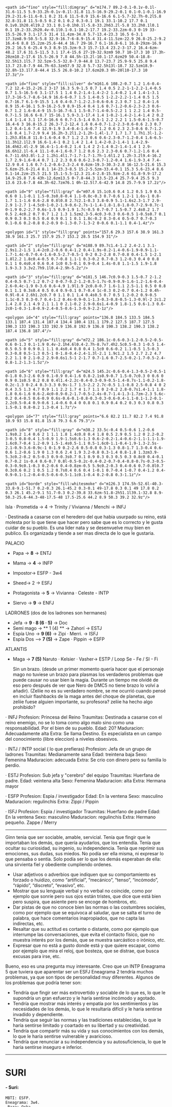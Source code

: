 <svg enable-background="new 0 0 200 200" version="1.1" viewBox="0 0 200 200" xml:space="preserve" xmlns="http://www.w3.org/2000/svg">

	<path id="fino" style="fill:dimgray" d="m174.7 89.2-0.1-0.1v-0.1l-31.6-11.5 5.9-33.2h-0.1v-0.1l-31.8 11.5-16.9-29.2-0.1 0.1-0.1-0.1-16.9 29.2-31.6-11.6-0.1 0.2 31.6 11.5-8.9 15.6-16.6 6.1-5.7-32.7h-0.2l5.8 32.8-31.8 11.5-0.5 0.2 0.1 0.2 0.3-0.1 19.1 33.1-10.2 17.7 0.1 0.1v0.1h20.4l19.2 33.1 0.1-0.1h0.1l-5.8-33.2h63.2l-5.8 33.2h0.1l0.1 0.1 19.2-33.2h20.4v-0.1l0.1-0.1-10.2-17.7 19.2-33.2zm-0.3 0-19 33-15.5-26.9 3.1-17.5 31.4 11.4zm-34.8 5.7-13.4-23.3 16.5 6-3.1 17.3zm8.9-50.5-5.8 32.9-16.7-6-8.9-15.4 31.4-11.5zm-22.9 26.8-25.2-9.2 16.4-6 8.8 15.2zm-25.6-44.4 16.7 29-16.7 6.1-16.8-6.1 16.8-29zm-16.9 29.2 16.5 6-25.4 9.3 8.9-15.3zm-9.3 15.7-13.4 23.2-3-17.2 16.4-6zm-48.2 17.6 31.5-11.5 3.1 17.4-15.6 27-19-32.9zm9 50.7 10-17.3 10 17.3h-20zm10.2-17.6 15.5-26.9 7.8 44.5h-13.2l-10.1-17.6zm29 50.4-18.8-32.5h13.1l5.7 32.5zm-5.5-32.8-7.9-44.8 13.7-23.7 25.9-9.5 25.8 9.4 13.7 23.8-7.9 44.7h-63.3zm57.9 32.8 5.7-32.5h13l-18.7 32.5zm18.9-32.8h-13.1l7.8-44.4 15.5 26.8-10.2 17.6zm20.3 0h-20l10-17.3 10 17.3z"/>

	<path id="fino" style="fill:silver" d="m161.6 108.2-0.7 1.2 1.6-0.4-7.2 12.4-15.2-26.2 3-17 16.3 5.9-1.5 0.7 1.4 0.5 2.2-1-1-2.2-1.4-0.5 0.7 1.5-16.5-6 3.1-17.5 1 1.4 0.2-1.4-1.4-2-2 1.4-0.2 1.4 1.4-1-3.1 17.3-16-5.7-8.6-14.9 16.6-6-0.7 1.5 1.4-0.5 1-2.2-2.2-1-1.4 0.5 1.5 0.7-16.7 6.1-9-15.5 1.6 0.4-0.7-1.2-2.3-0.6-0.6 2.3 0.7 1.2 0.4-1.6 8.9 15.4-16.1 5.9-16.2-5.9 8.9-15.4 0.4 1.6 0.7-1.2-0.6-2.3-2.3 0.6-0.7 1.2 1.6-0.4-9 15.5-16.7-6.1 1.5-0.7-1.4-0.5-2.2 1 1 2.2 1.4 0.5-0.7-1.5 16.6 6-8.7 15-16.1 5.9-3.1-17.4 1.4 1-0.2-1.4-2-1.4-1.4 2 0.2 1.4 1-1.4 3.1 17.6-16.6 6 0.7-1.5-1.4 0.5-1 2.2 2.2 1 1.5-0.6-1.5-0.7 16.4-6 3 16.8-15.2 26.3-7.2-12.4 1.6 0.4-0.7-1.2-2.3-0.6-0.6 2.3 0.7 1.2 0.4-1.6 7.4 12.9-1.9 3.4-0.4-1.6-0.7 1.2 0.6 2.3 2.3-0.6 0.7-1.2-1.6 0.4 1.7-2.9 9.4 16.2h-3.2l1.2-1.2h-1.4l-1.7 1.7 1.7 1.7h1.3l-1.2-1.2h3.8l6.8 11.8-1.6-0.4 0.7 1.2 2.3 0.6 0.6-2.3-0.7-1.2-0.4 1.6-6.5-11.3h12.1l2.9 16.6-1.4-1 0.2 1.4 2 1.4 1.4-2-0.2-1.4-1 1.4-2.9-16.4h62.4l-2.9 16.4-1-1.4-0.2 1.4 1.4 2 2-1.4 0.2-1.4-1.4 1 2.9-16.6h12.1l-6.4 11.1-0.4-1.6-0.7 1.2 0.6 2.3 2.3-0.6 0.7-1.2-1.6 0.4 6.7-11.6h3.8l-1.2 1.2h1.4l1.7-1.7-1.7-1.7h-1.6l1.2 1.2h-3.2l9.4-16.2 1.7 2.9-1.6-0.4 0.7 1.2 2.3 0.6 0.6-2.3-0.7-1.2-0.4 1.6-1.9-3.4 7.4-12.9 0.4 1.6 0.7-1.2-0.6-2.3-2.4 0.6zm-19.3-30.3-2.8 16-12.5-21.6 15.3 5.6zm-25.6-21.4 8.1 14-23.3-8.5 15.2-5.5zm-33.4-0.1 15.3 5.6-23.4 8.6 8.1-14.2zm-25.5 21.5 15.1-5.5-12.3 21.4-2.8-15.9zm-2.6 61.8-9.9-17.2 14.9-25.8 7.6 43h-12.6zm13.5 0-7.8-44.3 13.5-23.4 25.7-9.4 25.5 9.3 13.6 23.6-7.8 44.3h-62.7zm76.1 0h-12.5l7.6-42.9 14.8 25.7-9.9 17.2z"/>

	<path id="9" style="fill:gray" d="m97.6 15.1c0.6 0.4 1.2 0.5 1.9 0.5 0.6 0 1.1-0.1 1.5-0.3s0.8-0.4 1.1-0.8c-0.3 0.7-0.6 1.2-1 1.6s-1 0.8-1.7 1.1-1.6 0.6-2.8 0.8l0.8 2.7c2.1-0.3 3.8-0.9 5.1-1.6s2.3-1.7 2.9-2.9 1-2.7 1-4.5c0-1-0.2-1.9-0.6-2.7s-1-1.4-1.8-1.8-1.8-0.7-2.9-0.7c-1 0-1.9 0.2-2.7 0.6s-1.5 0.9-1.9 1.7c-0.5 0.7-0.7 1.5-0.7 2.4s0.2 1.7 0.5 2.4c0.2 0.7 0.7 1.2 1.3 1.5zm2.3-5.4c0.3-0.3 0.6-0.5 1-0.5s0.7 0.1 0.9 0.3 0.3 0.5 0.4 0.9 0.1 1 0.1 1.8c-0.2 0.3-0.4 0.5-0.7 0.7-0.3 0.1-0.6 0.2-0.8 0.2-0.9 0-1.3-0.7-1.3-2 0-0.6 0.1-1.1 0.4-1.4z"/>

	<polygon id="1" style="fill:gray" points="157.6 29.3 157.6 38.9 161.3 38.9 161.3 25.7 157.9 25.7 153.2 28.5 154.9 31"/>

	<path id="2" style="fill:gray" d="m188.9 89.7c1.4-1.2 2.4-2.1 3.1-2.9s1.2-1.5 1.4-2c0.2-0.6 0.4-1.2 0.4-1.9s-0.2-1.4-0.6-1.9-0.9-1.1-1.7-1.4c-0.7-0.4-1.6-0.5-2.7-0.5-1 0-2 0.2-2.8 0.7-0.8 0.4-1.5 1-2.1 1.8l2.2 1.8c0.4-0.5 0.7-0.8 1.1-1 0.3-0.2 0.7-0.3 1.2-0.3 0.4 0 0.8 0.1 1 0.4s0.4 0.6 0.4 1c0 0.5-0.1 0.9-0.4 1.4s-0.8 1.1-1.5 1.9-1.8 1.9-3.3 3.3v2.7h9.1l0.4-2.9h-5.2z"/>

	<path id="3" style="fill:gray" d="m181.5 146.7c0.9-0.3 1.5-0.7 2-1.2 0.4-0.5 0.7-1.2 0.7-2 0-0.7-0.2-1.2-0.5-1.7s-0.9-0.9-1.6-1.2-1.6-0.4-2.6-0.4c-1.9 0-3.6 0.6-4.9 1.9l1.9 2c0.8-0.7 1.6-1.1 2.5-1.1 0.5 0 0.8 0.1 1.1 0.3s0.4 0.5 0.4 0.9-0.1 0.7-0.4 1c-0.3 0.2-0.7 0.4-1.2 0.4h-0.9l-0.4 2.6h1.2c0.7 0 1.1 0.1 1.4 0.4s0.5 0.7 0.5 1.2-0.2 0.9-0.5 1.1c-0.3 0.3-0.7 0.4-1.2 0.4s-0.9-0.1-1.3-0.3-0.8-0.5-1.3-0.9l-2 2c1.2 1.4 2.8 2.1 4.9 2.1 1.1 0 2.1-0.2 2.9-0.6s1.4-0.9 1.8-1.5 0.6-1.3 0.6-2c0-1-0.3-1.8-0.9-2.4-0.5-0.6-1.3-0.9-2.2-1z"/>

	<polygon id="4" style="fill:gray" points="136.8 184.5 133.5 184.5 133.1 187.4 131.4 187.4 134.4 180.4 131.1 179.2 127.5 187.7 127.5 190.3 133 190.3 133 192.9 136.8 192.9 136.8 190.3 138.2 190.3 138.2 187.4 136.8 187.4"/>
	
	<path id="5" style="fill:gray" d="m72.2 186.1c-0.6-0.3-1.2-0.5-2-0.5-0.6 0-1.3 0.1-1.9 0.4v-2.1h4.6l0.4-2.7h-8.7v7.4h2.5c0.5-0.3 1-0.5 1.4-0.5 0.5 0 0.9 0.1 1.1 0.4s0.4 0.8 0.4 1.5c0 0.6-0.2 1.1-0.5 1.5-0.3 0.3-0.8 0.5-1.3 0.5-1 0-1.8-0.4-2.4-1.3l-2.1 1.9c1.2 1.5 2.7 2.2 4.7 2.2 1.1 0 2.1-0.2 2.9-0.6s1.5-1 2-1.7 0.7-1.6 0.7-2.5-0.2-1.7-0.5-2.4-0.8-1.2-1.3-1.5z"/>

	<path id="6" style="fill:gray" d="m24.5 145.2c-0.6-0.4-1.3-0.5-2-0.5-1 0-1.8 0.3-2.6 0.9 0.1-0.9 0.4-1.6 0.8-2.1s0.9-0.7 1.5-0.7c0.3 0 0.6 0 0.9 0.1s0.5 0.2 0.8 0.4l1.4-2.2c-0.4-0.3-0.9-0.5-1.4-0.7s-1.1-0.2-1.8-0.2c-1.3 0-2.4 0.3-3.3 0.9s-1.7 1.5-2.2 2.7c-0.5 1.1-0.8 2.5-0.8 4 0 2 0.4 3.5 1.3 4.7 0.9 1.1 2.2 1.7 4 1.7 1.1 0 2-0.2 2.8-0.7s1.4-1.1 1.8-1.8 0.6-1.6 0.6-2.4c0-0.9-0.2-1.7-0.5-2.4s-0.7-1.4-1.3-1.7zm-2.3 5.6c-0.2 0.4-0.5 0.6-0.9 0.6s-0.6-0.1-0.8-0.3-0.3-0.6-0.4-1.1-0.1-1.2-0.1-2.2c0.5-0.4 0.9-0.6 1.4-0.6 0.4 0 0.8 0.1 0.9 0.4 0.2 0.3 0.3 0.8 0.3 1.5-0.1 0.8-0.2 1.3-0.4 1.7z"/>

	<polygon id="7" style="fill:gray" points="6.6 82.2 11.7 82.2 7.4 91.8 10.9 93 15.8 81.8 15.8 79.3 6.6 79.3"/>

	<path id="8" style="fill:gray" d="m38.2 33.5c-0.4 0.5-0.6 1.2-0.6 1.9s0.2 1.4 0.6 2 1 1.1 1.8 1.4c0.8 0.4 1.8 0.5 2.9 0.5 1.2 0 2.2-0.2 3-0.5 0.8-0.4 1.5-0.9 1.9-1.5s0.6-1.3 0.6-2-0.2-1.4-0.6-2-1.1-1.1-1.9-1.6c0.7-0.4 1.2-0.9 1.5-1.4s0.5-1.1 0.5-1.6c0-1.1-0.4-1.9-1.3-2.5s-2.1-0.9-3.6-0.9c-1 0-1.9 0.2-2.6 0.5-0.8 0.3-1.3 0.8-1.7 1.3-0.4 0.6-0.6 1.2-0.6 1.9 0 1.3 0.6 2.4 1.9 3.2-0.8 0.3-1.4 0.8-1.8 1.3zm3.9-5.3c0.2-0.2 0.5-0.3 0.9-0.3s0.7 0.1 0.9 0.3 0.3 0.5 0.3 0.8c0 0.4-0.1 0.7-0.2 1s-0.4 0.6-0.7 0.8l-0.5-0.2c-0.4-0.2-0.7-0.4-0.8-0.7s-0.3-0.5-0.3-0.9c0.1-0.3 0.2-0.6 0.4-0.8zm-0.5 5.9c0.2-0.3 0.4-0.6 0.7-0.8l0.7 0.3c0.6 0.2 1 0.5 1.2 0.7s0.4 0.6 0.4 1-0.1 0.7-0.4 1-0.7 0.4-1.2 0.4-0.9-0.1-1.2-0.4-0.5-0.6-0.5-1.1c0.1-0.4 0.2-0.8 0.3-1.1z"/>

	<path id="borde" style="fill:whitesmoke" d="m126.3 174.5h-52.6l-40.3-33.8-9.1-51.7 0.2-0.3 26.1-45.2 0.3-0.1 49-17.8 0.3 0.1 49 17.8 0.2 0.3 26.1 45.2-9.1 51.7-0.3 0.2-39.8 33.6zm-51.8-2h51.1l39.1-32.8 8.9-50.3-25.6-44.3-48-17.5-48 17.5-25.6 44.2 8.9 50.3 39.2 32.9z"/>
</svg>

Isla
· Prometida -> 4 -> Trinity / Vivianna / Menchi -> INFJ

· Destinada a casarse con el heredero del que habia usurpado su reino, está molesta por lo que tiene que hacer pero sabe que es lo correcto y le gusta cuidar de su pueblo.
Es una lider nata y se desenvuelve muy bien en publico. Es organizada y tiende a ser mas directa de lo que le gustaria.

PALACIO

- Papa -> **8** -> ENTJ
- Mama -> **4** -> INFP 
- Impostor-> ESFP - 3w4
- Sheed-> 2 -> ESFJ

- Protagonista -> **5** -> Vivianna · Celeste - INTP

- Siervo -> **9** -> ENFJ

 LADRONES
 (dos de los ladrones son hermanes)

 - Jefa -> **9 · 8 (6 · 5)**  -> Doc
 - Semi mago -> ** 1 (4) ** -> Zahorí -> ESTJ
 - Espía Uno -> **9 (6)** -> Zipi · Merri.  ->  ISFJ
 - Espía  Dos --> **7 (5)** -> Zape · Pippin -> ESFP

 ATLANTIS

 - Maga -> **7 (5)**  Naruto · Kelsier · Vasher-> ESTP /  Loop Se - Fe / SI - Fi
 
   Sin un brazo.
   (desde un primer momento quería hacer que el personaje mago no tuviese un brazo para plasmas los verdaderos problemas que puede causar no usar bien la magia. Durante un tiempo me olvidé de eso pero después de ver que Nero de DMC5 no tiene brazo lo volví a añadir).
   (Zeliie no es su verdadero nombre, se me ocurrió cuando pensé en incluir flashbacks de la maga antes del choque de planetas, que zeliie fuese alguien importante, su profesora? zeliie ha hecho algo prohibido?

· INFJ
Profesion: Princesa del Reino
Traumitas: Destinada a casarse con el reino enemigo, no se lo toma como algo malo sino como una responsabilidad. Por el bien de su pueblo.
Edad: 20?
Maduracion: Adecuadamente alta
Extra: Se llama Destino. Es especialista en un campo del conocimiento (libre eleccion) a niveles obsesivos.

· INTJ / INTP social ( lo que prefieras)
Profesion: Jefa de un grupo de ladrones 
Traumitas: Medianamente sana
Edad: treintena baja
Sexo: Femenina
Maduracion: adecuada
Extra: Se crio con dinero pero su familia lo perdio.

· ESTJ
Profesion: Sub jefa y "cerebro" del equipo
Traumitas: Huerfana de padre.
Edad: veintena alta
Sexo: Femenina
Maduracion: alta
Extra: Hermana mayor

· ESFP
Profesion: Espia / investigador
Edad: En la ventena
Sexo: masculino
Maduracion: regulinchis
Extra: Zippi / Pippin

· ISFJ
Profesion: Espia / investigador
Traumitas: Huerfano de padre
Edad: En la ventena
Sexo: masculino
Maduracion: regulinchis
Extra: Hermano pequeño. Zappe / Merry
___
Ginn tenia que ser sociable, amable, servicial. Tenía que fingir que le importaban los demás, que quería ayudarlos, que los entendía. Tenía que ocultar su curiosidad, su ingenio, su independencia. Tenía que reprimir sus emociones, sus dudas, sus miedos. No podía ser ella misma, ni expresar lo que pensaba o sentía. Solo podía ser lo que los demás esperaban de ella: una sirvienta fiel y obediente cumpliendo ordenes.

-   Usar adjetivos o adverbios que indiquen que su comportamiento es forzado o huidizo, como “artificial”, “mecánico”, “tenso”, “incómodo”, “rápido”, “discreto”, “evasivo”, etc.
-   Mostrar que su lenguaje verbal y no verbal no coincide, como por ejemplo que sonríe pero sus ojos están tristes, que dice que está bien pero suspira, que asiente pero se encoge de hombros, etc.
-   Dar pistas de que no conoce bien las normas o las costumbres sociales, como por ejemplo que se equivoca al saludar, que se salta el turno de palabra, que hace comentarios inapropiados, que no capta las indirectas, etc.
-   Resaltar que su actitud es cortante o distante, como por ejemplo que interrumpe las conversaciones, que evita el contacto físico, que no muestra interés por los demás, que se muestra sarcástico o irónico, etc.
-   Expresar que no está a gusto donde está y que quiere escapar, como por ejemplo que mira el reloj, que bosteza, que se distrae, que busca excusas para irse, etc.

Bueno, eso es una pregunta muy interesante. Creo que un INTP Eneagrama 5 que tuviera que aparentar ser un ESFJ Eneagrama 2 tendría muchos problemas, ya que son tipos de personalidad muy diferentes. Algunos de los problemas que podría tener son:

-   Tendría que fingir ser más extrovertido y sociable de lo que es, lo que le supondría un gran esfuerzo y le haría sentirse incómodo y agotado.
-   Tendría que mostrar más interés y empatía por los sentimientos y las necesidades de los demás, lo que le resultaría difícil y le haría sentirse invadido y dependiente.
-   Tendría que seguir las normas y las tradiciones establecidas, lo que le haría sentirse limitado y coartado en su libertad y su creatividad.
-   Tendría que compartir más su vida y sus conocimientos con los demás, lo que le haría sentirse vulnerable y avaricioso.
-   Tendría que renunciar a su independencia y su autosuficiencia, lo que le haría sentirse inseguro e inferior.

---

# SURI

####  - Suri: 
	MBTI: ESFP.
	Eneagrama: 3w4.
	 Raza: Orka.
Es un chico envidioso, caprichoso y soberbio.
Si alguien le contradice o se siente atacado tiende a irritarse y explotar. Solo se siente intimidado por su padre, es con el único que se siente inferior. Por mucho que aspire al reinado siente demasiado miedo por él como para dar un golpe de estado.
Suri  es muy muy introspectivo y tiene largas conversaciones internas. Suri se cree inteligente y astuto. Suri se ve a si mismo como un líder y el verdadero heredero para los Orka, una raza capaz y exitosa  Suri cree que lo sabe todo. Es un hombre de acción.Se enorgullece de no tener remordimientos o de escrúpulos, por su determinación y su visión.
Inspiración: Suri está basado en Theon Greyjoy y Joffrey Baratheon.

#### - Korn: 
	MBTI: ESTJ.
	Eneagrama: 8w7.
	Raza: Orka.
Leal y valiente, se guía por un estricto código de honor y justicia. Es un líder respetado y temido, que no duda en actuar y que no admite la contradicción ni la traición.
Suri admira, respeta y necesita a Korn, su mejor aliado y amigo. Lo ve como un hombre honorable, valiente, leal y obediente, que comparte sus planes de conquista y rebelión.

#### - Lorn: 
	MBTI: INTJ.
	Eneagrama: 3w4.
	Raza: Orka.
Astuto y ambicioso, que domina la política y la historia. Es un pensador y un estratega, que manipula la verdad y a los demás para conseguir sus fines. No tiene moral ni escrúpulos, solo un plan para todo.
Suri admira, respeta y necesita a Lorn, un aliado útil y discreto. Lo ve como un hombre genial pero no confía totalmente en él.

#### - Norn:
	MBTI: ESFJ.
	Eneagrama: 7w6.
	Raza: Orka.
Era una dama de la corte seductora y alegre, que amaba las fiestas, los bailes y los romances. Era encantadora y admirada por todos. Era una mujer pasional y vivaz, que decía lo que siente y buscaba el placer. Era buena para relacionarse y conseguir simpatía. No le importaba el compromiso ni las consecuencias. Tenía un sueño para todo y se dejaba llevar por sus emociones.Es un secreto a voces que es la amante de Suri.
Suri ve a Norn bella y seductora. Confía en Norn porque tienen intereses comunes. Le respeta por su elegancia y su simpatía. Le necesita para sus planes de seducción y de diversión.

#### - Sheed:
	MBTI: ESFJ.
	Eneagrama: 2w3.
	Raza: Akro. 
Es la sirviente de Suri y hace todo lo que le pide.
Suri tiene un rechazo por Sheed, pero ella se esfuerza por complacerle. Además Sheed se parece mucho a Ginn, así que cada vez que la ve, se acuerda de ella y le da escalofríos.

#### - Ginn:
	MBTI: INTP.
	Eneagrama: 5w4.
	Raza: Mestiza (Orka-Teeli).
Es tímido y retraído, tiene mucho de su madre la reina que es de descendencia Teeli. Es el único heredero. Su padre lo desprecia porque es una deshonra para los Orka.
Suri siente desprecio y envidia por  Ginn y todo lo que representa. Suri se creía superior en todo: en fuerza, en inteligencia, en carisma, en ambición. Él era el verdadero líder, el que debía ocupar el trono y llevar a los Orka a la gloria. Suri intenta hacerle la vida imposible a Ginn siempre que le era posible y especialmente en humillarlo.

#### - Rik: 
	MBTI: ENFP.
	Eneagrama: 9w8. 
	Raza: Hénso. 
  Es un chico alegre, optimista y aventurero. Le gusta viajar y conocer nuevas culturas y personas. Es amigo de Suri desde que eran niños y le considera su hermano. Le apoya en sus planes y le ayuda a conseguir sus objetivos. Le hace reír con sus bromas y le da consejos sinceros.
  
#### - Lila: 
	MBTI:ISFJ.
	Eneagrama:2w1.
	Raza: Órka. 
  Es una chica dulce, tímida y servicial. Le gusta leer y aprender cosas nuevas. Es amiga de Suri desde que él la salvó de unos matones en el mercado. Está enamorada de él en secreto y le admira por su carisma y su inteligencia. Le hace cumplidos y le consuela cuando está triste.
  
#### - Zan: 
	MBTI:ENTJ.
	Eneagrama: 3w4.
	Raza: Órka. 
  Es un chico ambicioso, astuto y competitivo. Le gusta el poder y el prestigio. Es amigo de Suri desde que entraron juntos en la academia militar. Está celoso de él y le traiciona por detrás. Le critica y le sabotea cuando puede.

#### - Apa: 
	MBTI:ESTJ.
	Eneagrama: 8w7.
	 Raza: Órka. 
  Leal y se guía por un estricto código de honor y justicia. Es el siervo personal del gobernador de Suuri y una representación de él. Cualquier cosa dicha por Apa es como si la dijese el mismísimo gobernador. Es tranquilo y difícil de encolerizar pero firme.

---

# SHEED

#### - Sheed: 
	MBTI: ESFJ. 
	Eneagrama: 2w3.
	Raza: Akro.
Es la sirviente de Suri, le teme y le respeta a partes iguales. Hace todo lo posible para no encolerizar a Suri.
Sheed es una persona practica, que se siente en deuda con Tawin, el padre de Suri, y por eso hace todo lo que Suri le pide aunque no le guste o piense que este mal.

#### - Suri: 
	MBTI: ESFP. 
	Eneagrama: 3w4.
	Raza: Orka.
Para Sheed, Sheed era una herramienta, igual que todos los sirvientes Akro, en muchas ocasiones pasaba por alto que fuesen seres vivos.
Suri sentía un rechazo instintivo hacia Sheed por sus raíces y por parecerse fisicamente a Ginn. Suri consiente tener a Sheed cerca porque es útil y porque se esfuerza en no defraudarle. 
Suri es imposible que toque un libro, parece que les tiene alergia y asco. 

# GINN

---

# MAARA

---

# RIIN

---

# ZELIIE

---